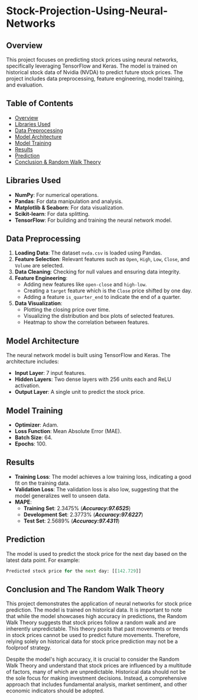 # Stock-Projection-Using-Neural-Networks

## Overview
This project focuses on predicting stock prices using neural networks, specifically leveraging TensorFlow and Keras. The model is trained on historical stock data of Nvidia (NVDA) to predict future stock prices. The project includes data preprocessing, feature engineering, model training, and evaluation.


## Table of Contents
- [Overview](#overview)
- [Libraries Used](#libraries-used)
- [Data Preprocessing](#data-preprocessing)
- [Model Architecture](#model-architecture)
- [Model Training](#model-training)
- [Results](#results)
- [Prediction](#prediction)
- [Conclusion & Random Walk Theory](#conclusion-and-the-random-walk-theory)

## Libraries Used
- **NumPy**: For numerical operations.
- **Pandas**: For data manipulation and analysis.
- **Matplotlib & Seaborn**: For data visualization.
- **Scikit-learn**: For data splitting.
- **TensorFlow**: For building and training the neural network model.

## Data Preprocessing
1. **Loading Data**: The dataset `nvda.csv` is loaded using Pandas.
2. **Feature Selection**: Relevant features such as `Open`, `High`, `Low`, `Close`, and `Volume` are selected.
3. **Data Cleaning**: Checking for null values and ensuring data integrity.
4. **Feature Engineering**:
   - Adding new features like `open-close` and `high-low`.
   - Creating a `target` feature which is the `Close` price shifted by one day.
   - Adding a feature `is_quarter_end` to indicate the end of a quarter.
5. **Data Visualization**:
   - Plotting the closing price over time.
   - Visualizing the distribution and box plots of selected features.
   - Heatmap to show the correlation between features.
  
## Model Architecture
The neural network model is built using TensorFlow and Keras. The architecture includes:
- **Input Layer**: 7 input features.
- **Hidden Layers**: Two dense layers with 256 units each and ReLU activation.
- **Output Layer**: A single unit to predict the stock price.

## Model Training
- **Optimizer**: Adam.
- **Loss Function**: Mean Absolute Error (MAE).
- **Batch Size**: 64.
- **Epochs**: 100.

## Results
- **Training Loss**: The model achieves a low training loss, indicating a good fit on the training data.
- **Validation Loss**: The validation loss is also low, suggesting that the model generalizes well to unseen data.
- **MAPE**:
  - **Training Set**: 2.3475% (**_Accuracy:97.6525_**)
  - **Development Set**: 2.3773% (**_Accuracy:97.6227_**)
  - **Test Set**: 2.5689% (**_Accuracy:97.4311_**)

## Prediction
The model is used to predict the stock price for the next day based on the latest data point. For example:
```python
Predicted stock price for the next day: [[142.729]]
```

## Conclusion and The Random Walk Theory
This project demonstrates the application of neural networks for stock price prediction. The model is trained on historical data. It is important to note that while the model showcases high accuracy in predictions, the Random Walk Theory suggests that stock prices follow a random walk and are inherently unpredictable. This theory posits that past movements or trends in stock prices cannot be used to predict future movements. Therefore, relying solely on historical data for stock price prediction may not be a foolproof strategy.

Despite the model's high accuracy, it is crucial to consider the Random Walk Theory and understand that stock prices are influenced by a multitude of factors, many of which are unpredictable. Historical data should not be the sole focus for making investment decisions. Instead, a comprehensive approach that includes fundamental analysis, market sentiment, and other economic indicators should be adopted.
